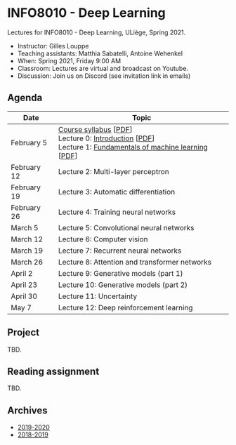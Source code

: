 # INFO8010 - Deep Learning

Lectures for INFO8010 - Deep Learning, ULiège, Spring 2021.

- Instructor: Gilles Louppe 
- Teaching assistants: Matthia Sabatelli, Antoine Wehenkel
- When: Spring 2021, Friday 9:00 AM
- Classroom: Lectures are virtual and broadcast on Youtube.
- Discussion: Join us on Discord (see invitation link in emails)

## Agenda

| Date | Topic |
| --- | --- |
| February 5 | [Course syllabus](https://glouppe.github.io/info8010-deep-learning/?p=course-syllabus.md) [[PDF](https://glouppe.github.io/info8010-deep-learning/pdf/course-syllabus.pdf)]<br>Lecture 0: [Introduction](https://glouppe.github.io/info8010-deep-learning/?p=lecture0.md) [[PDF](https://glouppe.github.io/info8010-deep-learning/pdf/lec0.pdf)]<br>Lecture 1: [Fundamentals of machine learning](https://glouppe.github.io/info8010-deep-learning/?p=lecture1.md) [[PDF](https://glouppe.github.io/info8010-deep-learning/pdf/lec1.pdf)]|
| February 12 | Lecture 2: Multi-layer perceptron |
| February 19 | Lecture 3: Automatic differentiation |
| February 26 | Lecture 4: Training neural networks |
| March 5 | Lecture 5: Convolutional neural networks |
| March 12 | Lecture 6: Computer vision |
| March 19 | Lecture 7: Recurrent neural networks |
| March 26 | Lecture 8: Attention and transformer networks |
| April 2 | Lecture 9: Generative models (part 1) |
| April 23 | Lecture 10: Generative models (part 2) |
| April 30 | Lecture 11: Uncertainty |
| May 7 | Lecture 12: Deep reinforcement learning | 


## Project

TBD.

## Reading assignment

TBD.

## Archives

- [2019-2020](https://github.com/glouppe/info8010-deep-learning/tree/v3-info8010-2020)
- [2018-2019](https://github.com/glouppe/info8010-deep-learning/tree/v2-info8010-2019)
